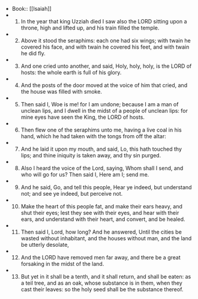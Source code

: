 - Book:: [[Isaiah]]
- 1. In the year that king Uzziah died I saw also the LORD sitting upon a throne, high and lifted up, and his train filled the temple.
- 2. Above it stood the seraphims: each one had six wings; with twain he covered his face, and with twain he covered his feet, and with twain he did fly.
- 3. And one cried unto another, and said, Holy, holy, holy, is the LORD of hosts: the whole earth is full of his glory.
- 4. And the posts of the door moved at the voice of him that cried, and the house was filled with smoke.
- 5. Then said I, Woe is me! for I am undone; because I am a man of unclean lips, and I dwell in the midst of a people of unclean lips: for mine eyes have seen the King, the LORD of hosts.
- 6. Then flew one of the seraphims unto me, having a live coal in his hand, which he had taken with the tongs from off the altar:
- 7. And he laid it upon my mouth, and said, Lo, this hath touched thy lips; and thine iniquity is taken away, and thy sin purged.
- 8. Also I heard the voice of the Lord, saying, Whom shall I send, and who will go for us? Then said I, Here am I; send me.
- 9. And he said, Go, and tell this people, Hear ye indeed, but understand not; and see ye indeed, but perceive not.
- 10. Make the heart of this people fat, and make their ears heavy, and shut their eyes; lest they see with their eyes, and hear with their ears, and understand with their heart, and convert, and be healed.
- 11. Then said I, Lord, how long? And he answered, Until the cities be wasted without inhabitant, and the houses without man, and the land be utterly desolate,
- 12. And the LORD have removed men far away, and there be a great forsaking in the midst of the land.
- 13. But yet in it shall be a tenth, and it shall return, and shall be eaten: as a teil tree, and as an oak, whose substance is in them, when they cast their leaves: so the holy seed shall be the substance thereof.
